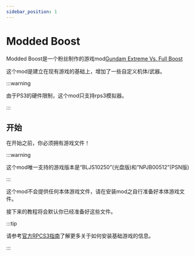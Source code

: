 ```yaml
---
sidebar_position: 1
---
```


# Modded Boost

Modded Boost是一个粉丝制作的游戏mod[Gundam Extreme Vs. Full Boost](https://gundam.fandom.com/wiki/Mobile_Suit_Gundam:_Extreme_Vs._Full_Boost)

这个mod是建立在现有游戏的基础上，增加了一些自定义机体/武器。

:::warning

由于PS3的硬件限制，这个mod只支持rps3模拟器。

:::

## 开始

在开始之前，你必须拥有游戏文件！

:::warning

这个mod唯一支持的游戏版本是“BLJS10250”(光盘版)和“NPJB00512”(PSN版)

:::

这个mod不会提供任何本体游戏文件，请在安装mod之自行准备好本体游戏文件。

接下来的教程将会默认你已经准备好这些文件。

:::tip

请参考[官方RPCS3指南](https://wiki.rpcs3.net/index.php?title=Help:Dumping_PlayStation_3_games)了解更多关于如何安装基础游戏的信息。

:::